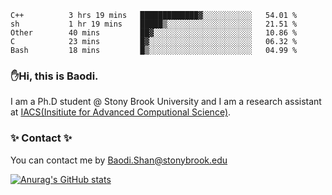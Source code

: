 <!--START_SECTION:waka-->

```text
C++          3 hrs 19 mins   █████████████▓░░░░░░░░░░░   54.01 %
sh           1 hr 19 mins    █████▒░░░░░░░░░░░░░░░░░░░   21.51 %
Other        40 mins         ██▓░░░░░░░░░░░░░░░░░░░░░░   10.86 %
C            23 mins         █▓░░░░░░░░░░░░░░░░░░░░░░░   06.32 %
Bash         18 mins         █▒░░░░░░░░░░░░░░░░░░░░░░░   04.99 %
```

<!--END_SECTION:waka-->

### ✋Hi, this is Baodi. 

I am a Ph.D student @ Stony Brook University and I am a research assistant at [IACS(Insitiute for Advanced Computional Science)](https://iacs.stonybrook.edu/).

### ✨ Contact ✨

You can contact me by [Baodi.Shan@stonybrook.edu](mailto:Baodi.Shan@stonybrook.edu)

[![Anurag's GitHub stats](https://github-readme-stats.vercel.app/api?username=lwshanbd&theme=jolly&show_icons=true&count_private=true&include_all_commits=true)](https://github.com/anuraghazra/github-readme-stats)



<!--
**lwshanbd/lwshanbd** is a ✨ _special_ ✨ repository because its `README.md` (this file) appears on your GitHub profile.

Here are some ideas to get you started:

- 🔭 I’m currently working on ...
- 🌱 I’m currently learning ...
- 👯 I’m looking to collaborate on ...
- 🤔 I’m looking for help with ...
- 💬 Ask me about ...
- 📫 How to reach me: ...
- 😄 Pronouns: ...
- ⚡ Fun fact: ...
-->
